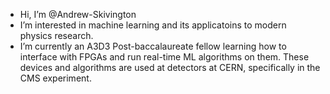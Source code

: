 -  Hi, I’m @Andrew-Skivington
-  I’m interested in machine learning and its applicatoins to modern physics research.
- I’m currently an A3D3 Post-baccalaureate fellow learning how to interface with FPGAs and run real-time ML algorithms on them. These devices and algorithms are used at detectors at CERN, specifically in the CMS experiment.  

<!---
A-Skiv/A-Skiv is a ✨ special ✨ repository because its `README.md` (this file) appears on your GitHub profile.
You can click the Preview link to take a look at your changes.
--->
